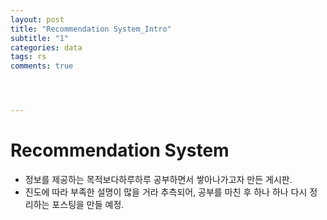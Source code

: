 ```yaml
---
layout: post
title: "Recommendation System_Intro"
subtitle: "1"
categories: data
tags: rs
comments: true




---
```




# Recommendation System

- 정보를 제공하는 목적보다하루하루 공부하면서 쌓아나가고자 만든 게시판.
- 진도에 따라 부족한 설명이 많을 거라 추측되어, 공부를 마친 후 하나 하나 다시 정리하는 포스팅을 만들 예정.